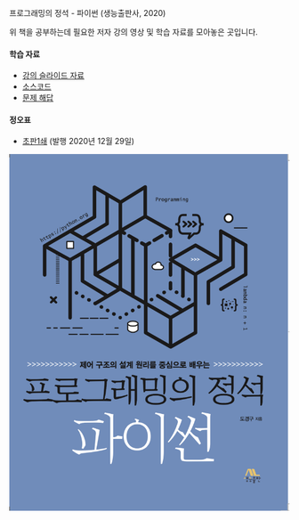 프로그래밍의 정석 - 파이썬 (생능출판사, 2020)

위 책을 공부하는데 필요한 저자 강의 영상 및 학습 자료를 모아놓은 곳입니다.

#### 학습 자료
- [강의 슬라이드 자료](https://github.com/Doggzone/pppython/tree/master/slide)
- [소스코드](https://github.com/Doggzone/pppython/tree/master/code)
- [문제 해답](https://github.com/Doggzone/pppython/tree/master/solution)

#### 정오표
- [초판1쇄](errata/초판1쇄오타목록.pdf) (발행 2020년 12월 29일)


![cover](pic/cover.png)